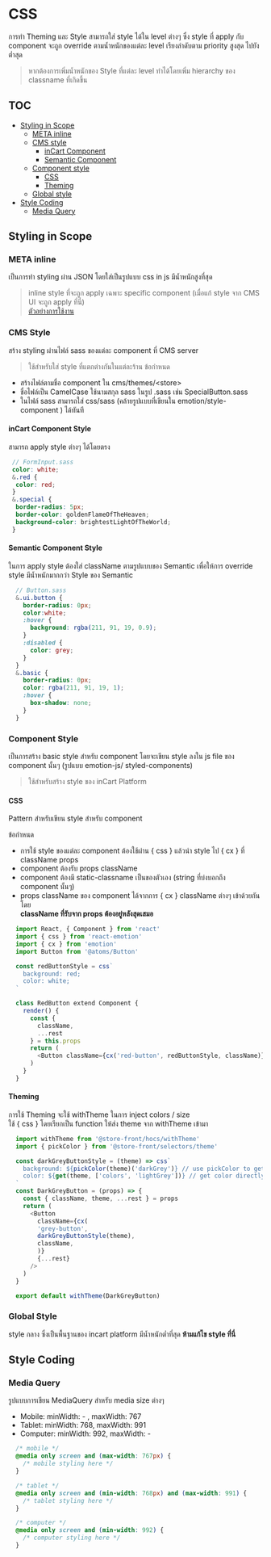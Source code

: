 # CSS
การทำ Theming และ Style สามารถใส่ style ได้ใน level ต่างๆ ซึ่ง style ที่ apply กับ component จะถูก override ตามน้ำหนักของแต่ละ level เรียงลำดับตาม priority สูงสุด ไปยัง ต่ำสุด

> หากต้องการเพิ่มน้ำหนักของ Style ที่แต่ละ level ทำได้โดยเพิ่ม hierarchy ของ classname ที่เกิดขึ้น


## TOC
* [Styling in Scope](#styling-in-scope)
  * [META inline](#meta-inline)
  * [CMS style](#cms-style)
    * [inCart Component](#incart-component-style)
    * [Semantic Component](#semantic-component-style)
  * [Component style](#component-style)
    * [CSS](#css-1)
    * [Theming](#theming)
  * [Global style](#global-style)
* [Style Coding](#style-coding)
  * [Media Query](#media-query)

## Styling in Scope
### META inline
เป็นการทำ styling ผ่าน JSON โดยใส่เป็นรูปแบบ css in js มีน้ำหนักสูงที่สุด
> inline style ที่จะถูก apply เฉพาะ specific component (เมื่อแก้ style จาก CMS UI จะถูก apply ที่นี่)<br/>
> [ตัวอย่างการใช้งาน](#style)

### CMS Style
สร้าง styling ผ่านไฟล์ sass ของแต่ละ component ที่ CMS server
> ใช้สำหรับใส่ style ที่แตกต่างกันในแต่ละร้าน
ข้อกำหนด
* สร้างไฟล์ตามชื่อ component ใน cms/themes/\<store\>
* ชื่อไฟล์เป็น CamelCase ใช้นามสกุล sass ในรูป <component-name>.sass เช่น SpecialButton.sass
* ในไฟล์ sass สามารถใส่ css/sass (คล้ายรูปแบบที่เขียนใน emotion/style-component ) ได้ทันที
#### inCart Component Style
สามารถ apply style ต่างๆ ได้โดยตรง
```scss
 // FormInput.sass
 color: white;
 &.red {
  color: red;
 }
 &.special {
  border-radius: 5px;
  border-color: goldenFlameOfTheHeaven;
  background-color: brightestLightOfTheWorld;
 }
```

#### Semantic Component Style
ในการ apply style ต้องใส่ className ตามรูปแบบของ Semantic เพื่อให้การ override style มีน้ำหนักมากกว่า Style ของ Semantic
```scss
  // Button.sass
  &.ui.button {
    border-radius: 0px;
    color:white;
    :hover {
      background: rgba(211, 91, 19, 0.9);
    }
    :disabled {
      color: grey;
    }
  }
  &.basic {
    border-radius: 0px;
    color: rgba(211, 91, 19, 1);
    :hover {
      box-shadow: none;
    }
  }
```

### Component Style
เป็นการสร้าง basic style สำหรับ component โดยจะเขียน style ลงใน js file ของ component นั้นๆ (รูปแบบ emotion-js/ styled-components)
> ใช้สำหรับสร้าง style ของ inCart Platform

#### CSS
Pattern สำหรับเขียน style สำหรับ component

ข้อกำหนด
* การใช้ style ของแต่ละ component ต้องใช้ผ่าน { css } แล้วนำ style ไป { cx } ที่ className props
* component ต้องรับ props className
* component ต้องมี static-classname เป็นของตัวเอง (string ที่บ่งบอกถึง component นั้นๆ)
* props className ของ component ได้จากการ { cx } className ต่างๆ เข้าด้วยกันโดย<br/>**className ที่รับจาก props ต้องอยู่หลังสุดเสมอ**

```js
  import React, { Component } from 'react'
  import { css } from 'react-emotion'
  import { cx } from 'emotion'
  import Button from '@atoms/Button'

  const redButtonStyle = css`
    background: red;
    color: white;
  `

  class RedButton extend Component {
    render() {
      const {
        className,
        ...rest
      } = this.props
      return (
        <Button className={cx('red-button', redButtonStyle, className)} {...rest} />
      )
    }
  }
```
#### Theming
การใช้ Theming จะใช้ withTheme ในการ inject colors / size  
ใช้ { css } โดยเรียกเป็น function ให้ส่ง theme จาก withTheme เข้ามา
```js
  import withTheme from '@store-front/hocs/withTheme'
  import { pickColor } from '@store-front/selectors/theme'

  const darkGreyButtonStyle = (theme) => css`
    background: ${pickColor(theme)('darkGrey')} // use pickColor to get color
    color: ${get(theme, ['colors', 'lightGrey'])} // get color directly from theme
  `
  const DarkGreyButton = (props) => {
    const { className, theme, ...rest } = props
    return (
      <Button
        className={cx(
        'grey-button',
        darkGreyButtonStyle(theme),
        className,
        )}
        {...rest}
      />
    )
  }

  export default withTheme(DarkGreyButton)
```

### Global Style

style กลาง ซึ่งเป็นพื้นฐานของ incart platform มีน้ำหนักต่ำที่สุด
**ห้ามแก้ไข style ที่นี่**

## Style Coding
### Media Query
รูปแบบการเขียน MediaQuery สำหรับ media size ต่างๆ
* Mobile: minWidth: - , maxWidth: 767
* Tablet: minWidth: 768, maxWidth: 991
* Computer: minWidth: 992, maxWidth: -

```css
  /* mobile */
  @media only screen and (max-width: 767px) {
    /* mobile styling here */
  }

  /* tablet */
  @media only screen and (min-width: 768px) and (max-width: 991) {
    /* tablet styling here */
  }

  /* computer */
  @media only screen and (min-width: 992) {
    /* computer styling here */
  }
```
